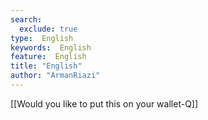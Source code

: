 ```yaml
---
search:
  exclude: true
type:  English
keywords:  English
feature:  English
title: "English"
author: "ArmanRiazi"
---
```


[[Would you like to put this on your wallet-Q]]